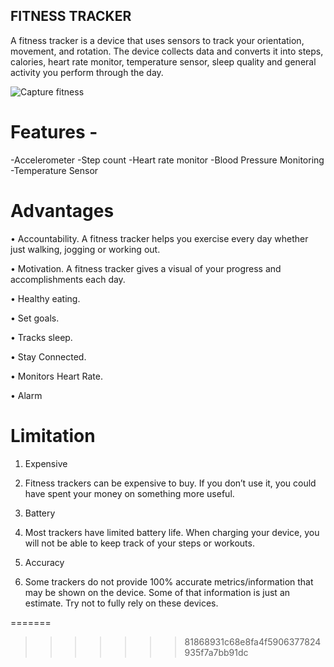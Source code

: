 
##  FITNESS TRACKER


A fitness tracker is a device that uses sensors to track your orientation, movement, and rotation. The device collects data and converts it into steps, calories, heart rate monitor, temperature sensor, sleep quality and general activity you perform through the day.



![Capture fitness](https://user-images.githubusercontent.com/98834933/154833398-9fa2e1e5-308c-435e-9d4d-3cbc5f052920.JPG)



# Features -

-Accelerometer
-Step count
-Heart rate monitor
-Blood Pressure Monitoring
-Temperature Sensor


# Advantages 


•	Accountability. A fitness tracker helps you exercise every day whether just walking, jogging or working out.

•	Motivation. A fitness tracker gives a visual of your progress and accomplishments each day.

•	Healthy eating.

•	Set goals.

•	Tracks sleep.

•	Stay Connected.

•	Monitors Heart Rate.

•   Alarm


# Limitation 

1) Expensive

2) Fitness trackers can be expensive to buy. If you don’t use it, you could have spent your money on something more useful.

3) Battery

4) Most trackers have limited battery life. When charging your device, you will not be able to keep track of your steps or workouts.

5) Accuracy

6) Some trackers do not provide 100% accurate metrics/information that may be shown on the device. Some of that information is just an estimate. Try not to fully rely on these devices.

=======

>>>>>>> 81868931c68e8fa4f5906377824935f7a7bb91dc
